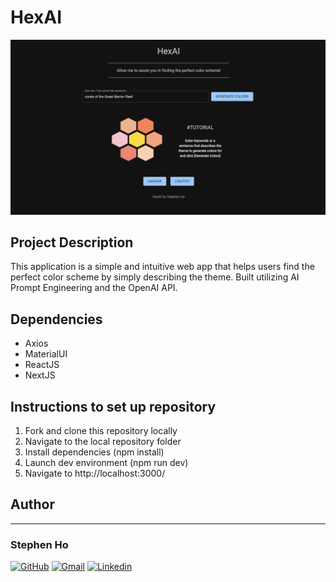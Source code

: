 # HexAI

![](https://github.com/stephen-ho/HexAI/blob/main/HexAI%20SS.png)

Project Description
----------------
This application is a simple and intuitive web app that helps users find the perfect color scheme by simply describing the theme. Built utilizing AI Prompt Engineering and the OpenAI API.


Dependencies
----------------
- Axios
- MaterialUI
- ReactJS
- NextJS

Instructions to set up repository
----------------

1.  Fork and clone this repository locally
2. Navigate to the local repository folder
3.  Install dependencies (npm install)
3. Launch dev environment (npm run dev)
4. Navigate to http://localhost:3000/ 



## Author
---
### Stephen Ho
<p><a href="https://github.com/stephen-ho"><img src="https://camo.githubusercontent.com/f6d50128cb007f85916b7a899da5d94f654dce35a37331c8d28573aef46f4274/68747470733a2f2f696d672e736869656c64732e696f2f62616467652f6769746875622d2532333132313031312e7376673f7374796c653d666f722d7468652d6261646765266c6f676f3d676974687562266c6f676f436f6c6f723d7768697465" alt="GitHub" data-canonical-src="https://img.shields.io/badge/github-%23121011.svg?style=for-the-badge&amp;logo=github&amp;logoColor=white" style="max-width: 100%;"></a>
<a href="mailto:stephenkho@me.com"><img src="https://camo.githubusercontent.com/571384769c09e0c66b45e39b5be70f68f552db3e2b2311bc2064f0d4a9f5983b/68747470733a2f2f696d672e736869656c64732e696f2f62616467652f476d61696c2d4431343833363f7374796c653d666f722d7468652d6261646765266c6f676f3d676d61696c266c6f676f436f6c6f723d7768697465" alt="Gmail" data-canonical-src="https://img.shields.io/badge/Gmail-D14836?style=for-the-badge&amp;logo=gmail&amp;logoColor=white" style="max-width: 100%;"></a>
<a href="https://www.linkedin.com/in/hostephen/" rel="nofollow"><img src="https://camo.githubusercontent.com/7e1a1a039c75a7c4d2a91d7f97bf0a1c2adcf7cb49b7dbbfc02963a4f9fdaca4/68747470733a2f2f696d672e736869656c64732e696f2f62616467652f6c696e6b6564696e2d2532333030373742352e7376673f7374796c653d666f722d7468652d6261646765266c6f676f3d6c696e6b6564696e266c6f676f436f6c6f723d7768697465" alt="Linkedin" data-canonical-src="https://img.shields.io/badge/linkedin-%230077B5.svg?style=for-the-badge&amp;logo=linkedin&amp;logoColor=white" style="max-width: 100%;"></a>
</p>
